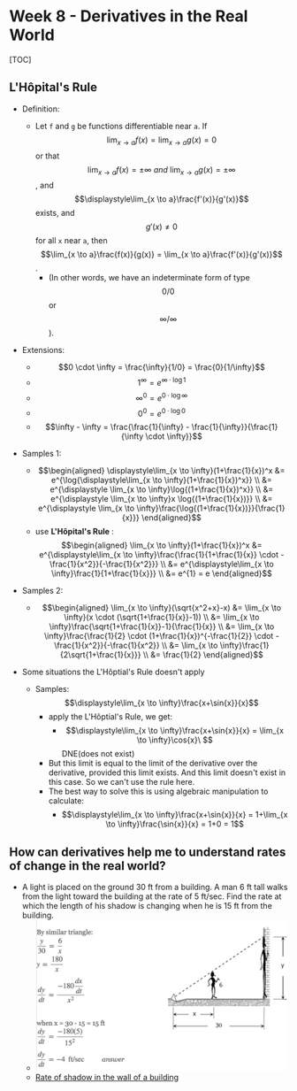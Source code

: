 # Week 8 - Derivatives in the Real World

[TOC]

## L'Hôpital's Rule

* Definition:
    * Let `f` and `g` be functions differentiable near `a`. If $$\displaystyle\lim_{x \to a}f(x) = \lim_{x \to a}g(x) = 0$$ or that $$\displaystyle\lim_{x \to a}f(x) = \pm\infty\ and\ \lim_{x \to a}g(x) = \pm\infty$$, and $$\displaystyle\lim_{x \to a}\frac{f'(x)}{g'(x)}$$ exists, and $$g'(x) \ne 0$$ for all `x` near `a`, then $$\lim_{x \to a}\frac{f(x)}{g(x)} = \lim_{x \to a}\frac{f'(x)}{g'(x)}$$.
        * (In other words, we have an indeterminate form of type $$0/0$$ or $$\infty/\infty$$).

* Extensions:
    * $$0 \cdot \infty = \frac{\infty}{1/0} = \frac{0}{1/\infty}$$
    * $$1^{\infty} = e^{\infty \cdot \log{1}}$$
    * $$\infty^0 = e^{0 \cdot \log\infty}$$
    * $$0^0 = e^{0 \cdot \log{0}}$$
    * $$\infty - \infty = \frac{\frac{1}{\infty} - \frac{1}{\infty}}{\frac{1}{\infty \cdot \infty}}$$

* Samples 1:
    * $$\begin{aligned}
        \displaystyle\lim_{x \to \infty}(1+\frac{1}{x})^x 
        &= e^{\log{\displaystyle\lim_{x \to \infty}(1+\frac{1}{x})^x}} \\
        &= e^{\displaystyle \lim_{x \to \infty}\log{(1+\frac{1}{x})^x}} \\
        &= e^{\displaystyle \lim_{x \to \infty}x \log{(1+\frac{1}{x})}} \\
        &= e^{\displaystyle \lim_{x \to \infty}\frac{\log{(1+\frac{1}{x})}}{\frac{1}{x}}}
        \end{aligned}$$
    * use **L'Hôpital's Rule** : 
    $$\begin{aligned}
        \lim_{x \to \infty}(1+\frac{1}{x})^x 
        &= e^{\displaystyle\lim_{x \to \infty}\frac{\frac{1}{1+\frac{1}{x}} \cdot -\frac{1}{x^2}}{-\frac{1}{x^2}}} \\
        &= e^{\displaystyle\lim_{x \to \infty}\frac{1}{1+\frac{1}{x}}} \\
        &= e^{1} = e
    \end{aligned}$$

* Samples 2:
    * $$\begin{aligned}
        \lim_{x \to \infty}(\sqrt{x^2+x}-x) &= \lim_{x \to \infty}(x \cdot (\sqrt{1+\frac{1}{x}}-1)) \\
        &= \lim_{x \to \infty}\frac{\sqrt{1+\frac{1}{x}}-1}{\frac{1}{x}} \\
        &= \lim_{x \to \infty}\frac{\frac{1}{2} \cdot (1+\frac{1}{x})^{-\frac{1}{2}} \cdot -\frac{1}{x^2}}{-\frac{1}{x^2}} \\
        &= \lim_{x \to \infty}\frac{1}{2\sqrt{1+\frac{1}{x}}} \\
        &= \frac{1}{2}
    \end{aligned}$$

* Some situations the L'Hôptial's Rule doesn't apply

    * Samples: $$\displaystyle\lim_{x \to \infty}\frac{x+\sin{x}}{x}$$
        * apply the L'Hôptial's Rule, we get:
            * $$\displaystyle\lim_{x \to \infty}\frac{x+\sin{x}}{x} = \lim_{x \to \infty}\cos{x}\ $$ DNE(does not exist)
        * But this limit is equal to the limit of the derivative over the derivative, provided this limit exists. And this limit doesn't exist in this case. So we can't use the rule here.
        * The best way to solve this is using algebraic manipulation to calculate:
            * $$\displaystyle\lim_{x \to \infty}\frac{x+\sin{x}}{x} = 1+\lim_{x \to \infty}\frac{\sin{x}}{x} = 1+0 = 1$$

## How can derivatives help me to understand rates of change in the real world?

* A light is placed on the ground 30 ft from a building. A man 6 ft tall walks from the light toward the building at the rate of 5 ft/sec. Find the rate at which the length of his shadow is changing when he is 15 ft from the building.
    * <img src="media/15094341802303.jpg" style="width:500px"/>
    * [Rate of shadow in the wall of a building](https://www.mathalino.com/reviewer/differential-calculus/17-18-rate-shadow-wall-building)

